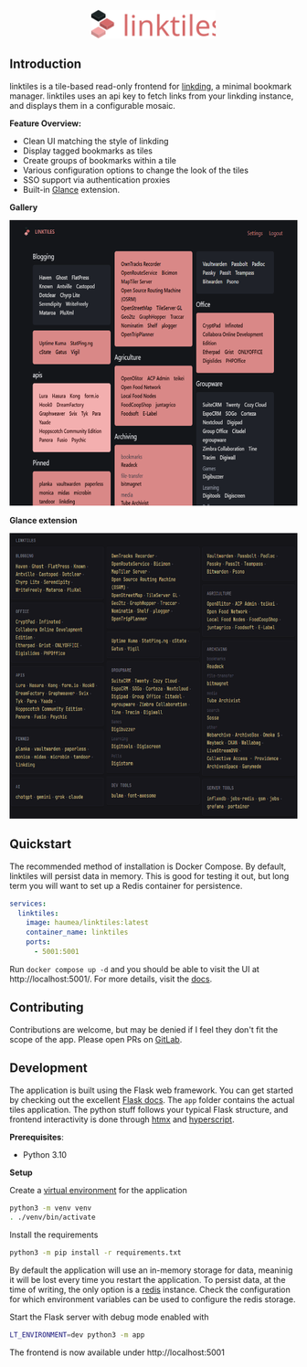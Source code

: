 <div align="center">
    <br>
    <img src="assets/textlogo.svg" height="50">
    <br>
</div>

## Introduction

linktiles is a tile-based read-only frontend for [linkding](https://github.com/sissbruecker/linkding), a minimal bookmark manager. linktiles uses an api key to fetch links from your linkding instance, and displays them in a configurable mosaic.

**Feature Overview:**

- Clean UI matching the style of linkding
- Display tagged bookmarks as tiles
- Create groups of bookmarks within a tile
- Various configuration options to change the look of the tiles
- SSO support via authentication proxies
- Built-in [Glance](https://github.com/glanceapp/glance) extension.

**Gallery**

<img height="500px" src="docs/assets/linktiles_1.png" style="margin-right: 10px;">

**Glance extension**

<img height="500px" src="docs/assets/glance_1.png" style="margin-right: 10px;">

## Quickstart

The recommended method of installation is Docker Compose. By default, linktiles will persist data in memory. This is good for testing it out, but long term you will want to set up a Redis container for persistence.

```yml
services:
  linktiles:
    image: haumea/linktiles:latest
    container_name: linktiles
    ports:
      - 5001:5001
```

Run `docker compose up -d` and you should be able to visit the UI at http://localhost:5001/. For more details, visit the [docs](https://docs.haondt.dev/linktiles/).

## Contributing

Contributions are welcome, but may be denied if I feel they don't fit the scope of the app. Please open PRs on [GitLab](https://gitlab.com/haondt/linktiles/).

## Development

The application is built using the Flask web framework. You can get started by checking out the excellent [Flask docs](https://flask.palletsprojects.com/en/stable/). The `app` folder contains the actual tiles application. The python stuff follows your typical Flask structure, and frontend interactivity is done through [htmx](https://htmx.org/) and [hyperscript](https://hyperscript.org/).

**Prerequisites**:
-  Python 3.10

**Setup**

Create a [virtual environment](https://docs.python.org/3/tutorial/venv.html) for the application

```sh
python3 -m venv venv
. ./venv/bin/activate
```

Install the requirements

```sh
python3 -m pip install -r requirements.txt
```

By default the application will use an in-memory storage for data, meaninig it will be lost every time you restart the application. To persist data, at the time of writing, the only option is a [redis](https://redis.io/) instance. Check the configuration for which environment variables can be used to configure the redis storage.

Start the Flask server with debug mode enabled with

```sh
LT_ENVIRONMENT=dev python3 -m app
```

The frontend is now available under http://localhost:5001
